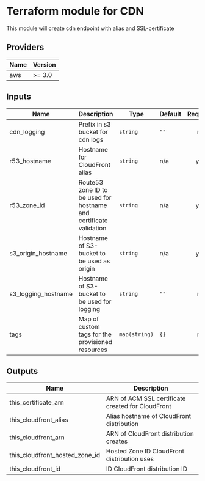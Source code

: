 # Terraform module for CDN

This module will create cdn endpoint with alias and SSL-certificate

<!-- BEGINNING OF PRE-COMMIT-TERRAFORM DOCS HOOK -->
## Providers

| Name | Version |
|------|---------|
| aws | >= 3.0 |

## Inputs

| Name | Description | Type | Default | Required |
|------|-------------|------|---------|:-----:|
| cdn\_logging | Prefix in s3 bucket for cdn logs | `string` | `""` | no |
| r53\_hostname | Hostname for CloudFront alias | `string` | n/a | yes |
| r53\_zone\_id | Route53 zone ID to be used for hostname and certificate validation | `string` | n/a | yes |
| s3\_origin\_hostname | Hostname of S3-bucket to be used as origin | `string` | n/a | yes |
| s3\_logging\_hostname | Hostname of S3-bucket to be used for logging | `string` | `""` | no |
| tags | Map of custom tags for the provisioned resources | `map(string)` | `{}` | no |

## Outputs

| Name | Description |
|------|-------------|
| this\_certificate\_arn | ARN of ACM SSL certificate created for CloudFront |
| this\_cloudfront\_alias | Alias hostname of CloudFront distribution |
| this\_cloudfront\_arn | ARN of CloudFront distribution creates |
| this\_cloudfront\_hosted\_zone\_id | Hosted Zone ID CloudFront distribution uses |
| this\_cloudfront\_id | ID CloudFront distribution ID |

<!-- END OF PRE-COMMIT-TERRAFORM DOCS HOOK -->
